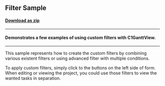 ## Filter Sample
#### [Download as zip](https://grapecity.github.io/DownGit/#/home?url=https://github.com/GrapeCity/ComponentOne-WPF-Samples/tree/master/NET_462/GanttView/CS/FilterSample/FilterSample)
____
#### Demonstrates a few examples of using custom filters with C1GanttView.
____
This sample represents how to create the custom 
filters by combining various existent filters or using 
advanced filter with multiple conditions.

To apply custom filters, simply click to the buttons
on the left side of form. When editing or viewing the
project, you could use those filters to view the
wanted tasks in separation.


